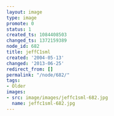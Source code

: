 ```yaml
---
layout: image
type: image
promote: 0
status: 1
created_ts: 1084408503
changed_ts: 1372159389
node_id: 682
title: jeffC1sml
created: '2004-05-13'
changed: '2013-06-25'
redirect_from: []
permalink: "/node/682/"
tags:
- Older
images:
- src: image/images/jeffc1sml-682.jpg
  name: jeffc1sml-682.jpg
---
```


